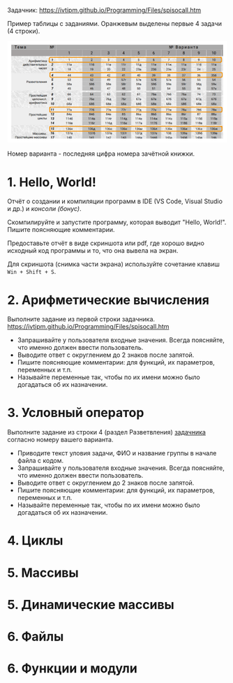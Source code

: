 Задачник: https://ivtipm.github.io/Programming/Files/spisocall.htm

Пример таблицы с заданиями. Оранжевым выделены первые 4 задачи (4 строки).

<img src="tasks_table_example.png" width=900>

Номер варианта - последняя цифра номера зачётной книжки.





# 1. Hello, World!
Отчёт о создании и компиляции программ в IDE (VS Code, Visual Studio и др.) и *консоли (бонус)*.

Скомпилируйте и запустите программу, которая выводит "Hello, World!".
Пишите поясняющие комментарии.

Предоставьте отчёт в виде скриншота или pdf, где хорошо видно исходный код программы и то, что она вывела на экран.

Для скриншота (снимка части экрана) используйте сочетание клавиш `Win + Shift + S`.


# 2. Арифметические вычисления

Выполните задание из первой строки задачника.
https://ivtipm.github.io/Programming/Files/spisocall.htm

* Запрашивайте у пользователя входные значения. Всегда поясняйте, что именно должен ввести пользователь.
* Выводите ответ с округлением до 2 знаков после запятой.
* Пишите поясняющие комментарии: для функций, их параметров, переменных и т.п.
* Называйте переменные так, чтобы по их имени можно было догадаться об их назначении.



# 3. Условный оператор 
Выполните задание из строки 4 (раздел Разветвления) [задачника](https://ivtipm.github.io/Programming/Files/spisocall.htm) согласно номеру вашего варианта.

* Приводите текст уловия задачи, ФИО и название группы в начале файла с кодом.
* Запрашивайте у пользователя входные значения. Всегда поясняйте, что именно должен ввести пользователь.
* Выводите ответ с округлением до 2 знаков после запятой.
* Пишите поясняющие комментарии: для функций, их параметров, переменных и т.п.
* Называйте переменные так, чтобы по их имени можно было догадаться об их назначении.

# 4. Циклы

# 5. Массивы

# 5. Динамические массивы

# 6. Файлы

# 6. Функции и модули
